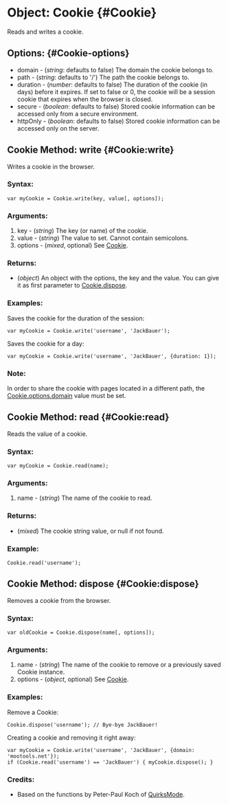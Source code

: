 # Object: Cookie {#Cookie}

Reads and writes a cookie.

## Options: {#Cookie-options}

* domain   - (*string*: defaults to false) The domain the cookie belongs to.
* path     - (*string*: defaults to '/') The path the cookie belongs to.
* duration - (*number*: defaults to false) The duration of the cookie (in days) before it expires. If set to false or 0, the cookie will be a session cookie that expires when the browser is closed.
* secure   - (*boolean*: defaults to false) Stored cookie information can be accessed only from a secure environment.
* httpOnly - (*boolean*: defaults to false) Stored cookie information can be accessed only on the server.

## Cookie Method: write {#Cookie:write}

Writes a cookie in the browser.

### Syntax:

	var myCookie = Cookie.write(key, value[, options]);

### Arguments:

1. key     - (*string*) The key (or name) of the cookie.
2. value   - (*string*) The value to set. Cannot contain semicolons.
3. options - (*mixed*, optional) See [Cookie][].

### Returns:

* (*object*) An object with the options, the key and the value. You can give it as first parameter to [Cookie.dispose][].

### Examples:

Saves the cookie for the duration of the session:

	var myCookie = Cookie.write('username', 'JackBauer');

Saves the cookie for a day:

	var myCookie = Cookie.write('username', 'JackBauer', {duration: 1});

### Note:

In order to share the cookie with pages located in a different path, the [Cookie.options.domain][Cookie.options] value must be set.

## Cookie Method: read {#Cookie:read}

Reads the value of a cookie.

### Syntax:

	var myCookie = Cookie.read(name);

### Arguments:

1. name - (*string*) The name of the cookie to read.

### Returns:

* (*mixed*) The cookie string value, or null if not found.

### Example:

	Cookie.read('username');

## Cookie Method: dispose {#Cookie:dispose}

Removes a cookie from the browser.

### Syntax:

	var oldCookie = Cookie.dispose(name[, options]);

### Arguments:

1. name - (*string*) The name of the cookie to remove or a previously saved Cookie instance.
2. options - (*object*, optional) See [Cookie][].

### Examples:

Remove a Cookie:

	Cookie.dispose('username'); // Bye-bye JackBauer!

Creating a cookie and removing it right away:

	var myCookie = Cookie.write('username', 'JackBauer', {domain: 'mootools.net'});
	if (Cookie.read('username') == 'JackBauer') { myCookie.dispose(); }

### Credits:

- Based on the functions by Peter-Paul Koch of [QuirksMode][].

[Cookie.dispose]: #Cookie:dispose
[Cookie.options]: #Cookie-options
[Cookie]: #Cookie
[QuirksMode]: http://www.quirksmode.org
